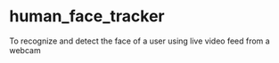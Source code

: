 # human_face_tracker
To recognize and detect the face of a user using live video feed from a webcam
